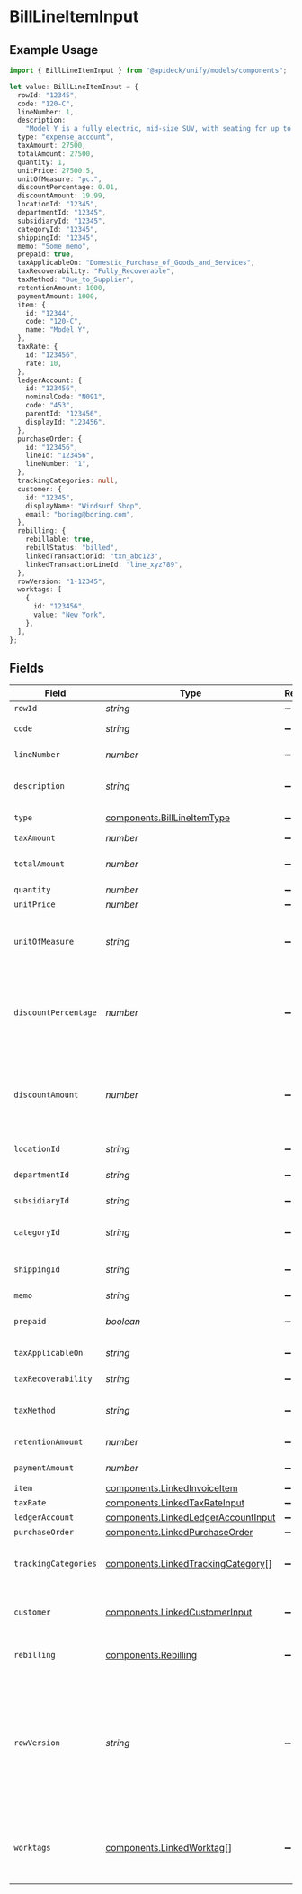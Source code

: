# BillLineItemInput

## Example Usage

```typescript
import { BillLineItemInput } from "@apideck/unify/models/components";

let value: BillLineItemInput = {
  rowId: "12345",
  code: "120-C",
  lineNumber: 1,
  description:
    "Model Y is a fully electric, mid-size SUV, with seating for up to seven, dual motor AWD and unparalleled protection.",
  type: "expense_account",
  taxAmount: 27500,
  totalAmount: 27500,
  quantity: 1,
  unitPrice: 27500.5,
  unitOfMeasure: "pc.",
  discountPercentage: 0.01,
  discountAmount: 19.99,
  locationId: "12345",
  departmentId: "12345",
  subsidiaryId: "12345",
  categoryId: "12345",
  shippingId: "12345",
  memo: "Some memo",
  prepaid: true,
  taxApplicableOn: "Domestic_Purchase_of_Goods_and_Services",
  taxRecoverability: "Fully_Recoverable",
  taxMethod: "Due_to_Supplier",
  retentionAmount: 1000,
  paymentAmount: 1000,
  item: {
    id: "12344",
    code: "120-C",
    name: "Model Y",
  },
  taxRate: {
    id: "123456",
    rate: 10,
  },
  ledgerAccount: {
    id: "123456",
    nominalCode: "N091",
    code: "453",
    parentId: "123456",
    displayId: "123456",
  },
  purchaseOrder: {
    id: "123456",
    lineId: "123456",
    lineNumber: "1",
  },
  trackingCategories: null,
  customer: {
    id: "12345",
    displayName: "Windsurf Shop",
    email: "boring@boring.com",
  },
  rebilling: {
    rebillable: true,
    rebillStatus: "billed",
    linkedTransactionId: "txn_abc123",
    linkedTransactionLineId: "line_xyz789",
  },
  rowVersion: "1-12345",
  worktags: [
    {
      id: "123456",
      value: "New York",
    },
  ],
};
```

## Fields

| Field                                                                                                                                      | Type                                                                                                                                       | Required                                                                                                                                   | Description                                                                                                                                | Example                                                                                                                                    |
| ------------------------------------------------------------------------------------------------------------------------------------------ | ------------------------------------------------------------------------------------------------------------------------------------------ | ------------------------------------------------------------------------------------------------------------------------------------------ | ------------------------------------------------------------------------------------------------------------------------------------------ | ------------------------------------------------------------------------------------------------------------------------------------------ |
| `rowId`                                                                                                                                    | *string*                                                                                                                                   | :heavy_minus_sign:                                                                                                                         | Row ID                                                                                                                                     | 12345                                                                                                                                      |
| `code`                                                                                                                                     | *string*                                                                                                                                   | :heavy_minus_sign:                                                                                                                         | User defined item code                                                                                                                     | 120-C                                                                                                                                      |
| `lineNumber`                                                                                                                               | *number*                                                                                                                                   | :heavy_minus_sign:                                                                                                                         | Line number in the invoice                                                                                                                 | 1                                                                                                                                          |
| `description`                                                                                                                              | *string*                                                                                                                                   | :heavy_minus_sign:                                                                                                                         | User defined description                                                                                                                   | Model Y is a fully electric, mid-size SUV, with seating for up to seven, dual motor AWD and unparalleled protection.                       |
| `type`                                                                                                                                     | [components.BillLineItemType](../../models/components/billlineitemtype.md)                                                                 | :heavy_minus_sign:                                                                                                                         | Bill Line Item type                                                                                                                        | expense_account                                                                                                                            |
| `taxAmount`                                                                                                                                | *number*                                                                                                                                   | :heavy_minus_sign:                                                                                                                         | Tax amount                                                                                                                                 | 27500                                                                                                                                      |
| `totalAmount`                                                                                                                              | *number*                                                                                                                                   | :heavy_minus_sign:                                                                                                                         | Total amount of the line item                                                                                                              | 27500                                                                                                                                      |
| `quantity`                                                                                                                                 | *number*                                                                                                                                   | :heavy_minus_sign:                                                                                                                         | N/A                                                                                                                                        | 1                                                                                                                                          |
| `unitPrice`                                                                                                                                | *number*                                                                                                                                   | :heavy_minus_sign:                                                                                                                         | N/A                                                                                                                                        | 27500.5                                                                                                                                    |
| `unitOfMeasure`                                                                                                                            | *string*                                                                                                                                   | :heavy_minus_sign:                                                                                                                         | Description of the unit type the item is sold as, ie: kg, hour.                                                                            | pc.                                                                                                                                        |
| `discountPercentage`                                                                                                                       | *number*                                                                                                                                   | :heavy_minus_sign:                                                                                                                         | Discount percentage applied to the line item when supported downstream.                                                                    | 0.01                                                                                                                                       |
| `discountAmount`                                                                                                                           | *number*                                                                                                                                   | :heavy_minus_sign:                                                                                                                         | Discount amount applied to the line item when supported downstream.                                                                        | 19.99                                                                                                                                      |
| `locationId`                                                                                                                               | *string*                                                                                                                                   | :heavy_minus_sign:                                                                                                                         | The ID of the location                                                                                                                     | 12345                                                                                                                                      |
| `departmentId`                                                                                                                             | *string*                                                                                                                                   | :heavy_minus_sign:                                                                                                                         | The ID of the department                                                                                                                   | 12345                                                                                                                                      |
| `subsidiaryId`                                                                                                                             | *string*                                                                                                                                   | :heavy_minus_sign:                                                                                                                         | The ID of the subsidiary                                                                                                                   | 12345                                                                                                                                      |
| `categoryId`                                                                                                                               | *string*                                                                                                                                   | :heavy_minus_sign:                                                                                                                         | ID of the category of the line item                                                                                                        | 12345                                                                                                                                      |
| `shippingId`                                                                                                                               | *string*                                                                                                                                   | :heavy_minus_sign:                                                                                                                         | ID of the shipping of the line item                                                                                                        | 12345                                                                                                                                      |
| `memo`                                                                                                                                     | *string*                                                                                                                                   | :heavy_minus_sign:                                                                                                                         | Memo                                                                                                                                       | Some memo                                                                                                                                  |
| `prepaid`                                                                                                                                  | *boolean*                                                                                                                                  | :heavy_minus_sign:                                                                                                                         | Whether the line item is prepaid                                                                                                           | true                                                                                                                                       |
| `taxApplicableOn`                                                                                                                          | *string*                                                                                                                                   | :heavy_minus_sign:                                                                                                                         | Tax applicable on                                                                                                                          | Domestic_Purchase_of_Goods_and_Services                                                                                                    |
| `taxRecoverability`                                                                                                                        | *string*                                                                                                                                   | :heavy_minus_sign:                                                                                                                         | Tax recoverability                                                                                                                         | Fully_Recoverable                                                                                                                          |
| `taxMethod`                                                                                                                                | *string*                                                                                                                                   | :heavy_minus_sign:                                                                                                                         | Method of tax calculation                                                                                                                  | Due_to_Supplier                                                                                                                            |
| `retentionAmount`                                                                                                                          | *number*                                                                                                                                   | :heavy_minus_sign:                                                                                                                         | Retention amount                                                                                                                           | 1000                                                                                                                                       |
| `paymentAmount`                                                                                                                            | *number*                                                                                                                                   | :heavy_minus_sign:                                                                                                                         | Payment amount                                                                                                                             | 1000                                                                                                                                       |
| `item`                                                                                                                                     | [components.LinkedInvoiceItem](../../models/components/linkedinvoiceitem.md)                                                               | :heavy_minus_sign:                                                                                                                         | N/A                                                                                                                                        |                                                                                                                                            |
| `taxRate`                                                                                                                                  | [components.LinkedTaxRateInput](../../models/components/linkedtaxrateinput.md)                                                             | :heavy_minus_sign:                                                                                                                         | N/A                                                                                                                                        |                                                                                                                                            |
| `ledgerAccount`                                                                                                                            | [components.LinkedLedgerAccountInput](../../models/components/linkedledgeraccountinput.md)                                                 | :heavy_minus_sign:                                                                                                                         | N/A                                                                                                                                        |                                                                                                                                            |
| `purchaseOrder`                                                                                                                            | [components.LinkedPurchaseOrder](../../models/components/linkedpurchaseorder.md)                                                           | :heavy_minus_sign:                                                                                                                         | N/A                                                                                                                                        |                                                                                                                                            |
| `trackingCategories`                                                                                                                       | [components.LinkedTrackingCategory](../../models/components/linkedtrackingcategory.md)[]                                                   | :heavy_minus_sign:                                                                                                                         | A list of linked tracking categories.                                                                                                      |                                                                                                                                            |
| `customer`                                                                                                                                 | [components.LinkedCustomerInput](../../models/components/linkedcustomerinput.md)                                                           | :heavy_minus_sign:                                                                                                                         | The customer this entity is linked to.                                                                                                     |                                                                                                                                            |
| `rebilling`                                                                                                                                | [components.Rebilling](../../models/components/rebilling.md)                                                                               | :heavy_minus_sign:                                                                                                                         | Rebilling metadata for this line item.                                                                                                     |                                                                                                                                            |
| `rowVersion`                                                                                                                               | *string*                                                                                                                                   | :heavy_minus_sign:                                                                                                                         | A binary value used to detect updates to a object and prevent data conflicts. It is incremented each time an update is made to the object. | 1-12345                                                                                                                                    |
| `worktags`                                                                                                                                 | [components.LinkedWorktag](../../models/components/linkedworktag.md)[]                                                                     | :heavy_minus_sign:                                                                                                                         | A list of linked worktags. This is only supported for Workday.                                                                             |                                                                                                                                            |